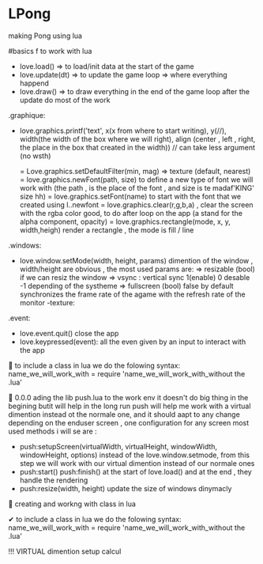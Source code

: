 # LPong
making Pong using lua

#basics f to work with lua

- love.load() => to load/init data at the start of the game 
- love.update(dt) => to update the game loop => where everything happend
- love.draw() => to draw everything in the end of the game loop after the update do most of the work

.graphique:
- love.graphics.printf('text', x(x from where to start writing), y(//), width(the width of the box where we will right), align (center , left , right, the place in the box that created in the width)) // can take less argument (no wsth)

     =  Love.graphics.setDefaultFilter(min, mag) => texture (default, nearest)
     =  love.graphics.newFont(path, size) to define a new type of font we will work with (the path , is the place of the font , and size is te madaf'KING' size hh)
     = love.graphics.setFont(name) to start with the font that we created using l..newfont
     = love.graphics.clear(r,g,b,a) , clear the screen with the rgba color good, to do after loop on the app (a stand for the alpha component, opacity)
     = love.graphics.rectangle(mode, x, y, width,heigh) render a rectangle , the mode is fill / line


.windows:
- love.window.setMode(width, height, params) dimention of the window , width/height are obvious , the most used params are:
     => resizable (bool) if we can resiz the window
     => vsync : vertical sync 1(enable) 0 desable -1 depending of the systheme
     => fullscreen (bool) false by default synchronizes the frame rate of the agame with the refresh rate of the monitor
     -texture:

.event:
- love.event.quit()  close the app
- love.keypressed(event): all the even given by an input to interact with the app

📢 to include a class in lua we do the folowing syntax:
name_we_will_work_with = require 'name_we_will_work_with_without the .lua'

📢 0.0.0  ading the lib push.lua to the work env
it doesn't do big thing in the begining butit will help in the long run
push will help me work with a virtual dimention instead ot the normale one, and it should aapt to any change depending on the enduser screen , one configuration for any screen
most used methods i will se are :
- push:setupScreen(virtualWidth, virtualHeight, windowWidth, windowHeight, options) instead of the love.window.setmode, from this step we will work with our virtual dimention instead of our normale ones
- push:start() push:finish() at the start of love.load() and at the end , they handle the rendering
- push:resize(width, height) update the size of windows dinymacly 


📌 creating and workng with class in lua

✔ to include a class in lua we do the folowing syntax:
name_we_will_work_with = require 'name_we_will_work_with_without the .lua'





!!! VIRTUAL dimention setup calcul


